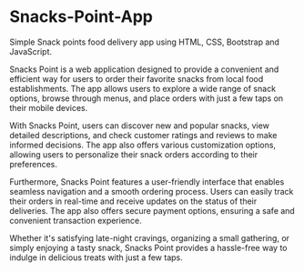 # Snacks-Point-App
Simple Snack points food delivery app using HTML, CSS, Bootstrap and JavaScript.

Snacks Point is a web application designed to provide a convenient and efficient way for users to order their favorite snacks from local food establishments. The app allows users to explore a wide range of snack options, browse through menus, and place orders with just a few taps on their mobile devices.

With Snacks Point, users can discover new and popular snacks, view detailed descriptions, and check customer ratings and reviews to make informed decisions. The app also offers various customization options, allowing users to personalize their snack orders according to their preferences.

Furthermore, Snacks Point features a user-friendly interface that enables seamless navigation and a smooth ordering process. Users can easily track their orders in real-time and receive updates on the status of their deliveries. The app also offers secure payment options, ensuring a safe and convenient transaction experience.

Whether it's satisfying late-night cravings, organizing a small gathering, or simply enjoying a tasty snack, Snacks Point provides a hassle-free way to indulge in delicious treats with just a few taps.
